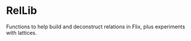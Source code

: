 # RelLib

Functions to help build and deconstruct relations in Flix, plus experiments with lattices.
